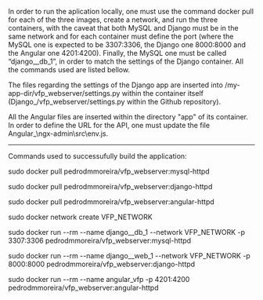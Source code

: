 In order to run the aplication locally, one must use the command docker pull for each of the three images, create a network, and run the three containers, with the caveat that both MySQL and Django must be in the same network and for each container must define the port (where the MySQL one is expected to be 3307:3306, the Django one 8000:8000 and the Angular one 4201:4200). Finally, the MySQL one must be called “django\_\_db\_1”, in order to match the settings of the Django container. All the commands used are listed bellow.

The files regarding the settings of the Django app are inserted into /my-app-dir/vfp_webserver/settings.py within the container itself (Django_/vfp_webserver/settings.py within the Github repository).

All the Angular files are inserted within the directory "app" of its container. In order to define the URL for the API, one must update the file Angular_\ngx-admin\src\env.js.

----------------

Commands used to successufully build the application:

  sudo docker pull pedrodmmoreira/vfp_webserver:mysql-httpd

  sudo docker pull pedrodmmoreira/vfp_webserver:django-httpd

  sudo docker pull pedrodmmoreira/vfp_webserver:angular-httpd 

  sudo docker network create VFP_NETWORK  

  sudo docker run --rm --name django__db_1 --network VFP_NETWORK -p 3307:3306 pedrodmmoreira/vfp_webserver:mysql-httpd  

  sudo docker run --rm  --name django__web_1 --network VFP_NETWORK -p 8000:8000 pedrodmmoreira/vfp_webserver:django-httpd  

  sudo docker run --rm --name angular_vfp -p 4201:4200 pedrodmmoreira/vfp_webserver:angular-httpd 
  
